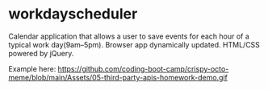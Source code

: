 # workdayscheduler
Calendar application that allows a user to save events for each hour of a typical work day(9am–5pm). Browser app dynamically updated.  HTML/CSS powered by jQuery.

Example here:
https://github.com/coding-boot-camp/crispy-octo-meme/blob/main/Assets/05-third-party-apis-homework-demo.gif
